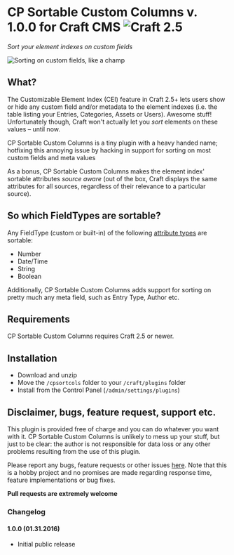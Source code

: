# CP Sortable Custom Columns v. 1.0.0 for Craft CMS ![Craft 2.5](https://img.shields.io/badge/craft-2.5-red.svg?style=flat-square)

_Sort your element indexes on custom fields_  

![Sorting on custom fields, like a champ](http://g.recordit.co/lhvfkHZj7E.gif)  

## What?

The Customizable Element Index (CEI) feature in Craft 2.5+ lets users show or hide any custom field and/or metadata to the element indexes (i.e. the table listing your Entries, Categories, Assets or Users). Awesome stuff! Unfortunately though, Craft won't actually let you _sort_ elements on these values – until now.  

CP Sortable Custom Columns is a tiny plugin with a heavy handed name; hotfixing this annoying issue by hacking in support for sorting on most custom fields and meta values  

As a bonus, CP Sortable Custom Columns makes the element index' sortable attributes _source aware_ (out of the box, Craft displays the same attributes for all sources, regardless of their relevance to a particular source).  

## So which FieldTypes are sortable?

Any FieldType (custom or built-in) of the following [attribute types](https://craftcms.com/docs/plugins/field-types#customizing-the-database-column-type) are sortable:  

* Number
* Date/Time
* String
* Boolean

Additionally, CP Sortable Custom Columns adds support for sorting on pretty much any meta field, such as Entry Type, Author etc.  

## Requirements

CP Sortable Custom Columns requires Craft 2.5 or newer.  

## Installation

* Download and unzip
* Move the `/cpsortcols` folder to your `/craft/plugins` folder
* Install from the Control Panel (`/admin/settings/plugins`)

## Disclaimer, bugs, feature request, support etc.

This plugin is provided free of charge and you can do whatever you want with it. CP Sortable Custom Columns is unlikely to mess up your stuff, but just to be clear: the author is not responsible for data loss or any other problems resulting from the use of this plugin.  

Please report any bugs, feature requests or other issues [here](https://github.com/mmikkel/CpSortableCustomColumns/issues). Note that this is a hobby project and no promises are made regarding response time, feature implementations or bug fixes.  

**Pull requests are extremely welcome**  

### Changelog

#### 1.0.0 (01.31.2016)

* Initial public release